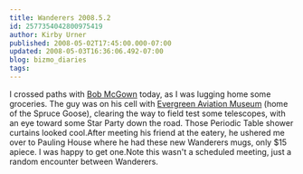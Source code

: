 ```yaml
---
title: Wanderers 2008.5.2
id: 2577354042800975419
author: Kirby Urner
published: 2008-05-02T17:45:00.000-07:00
updated: 2008-05-03T16:36:06.492-07:00
blog: bizmo_diaries
tags: 
---
```


[](https://blogger.googleusercontent.com/img/b/R29vZ2xl/AVvXsEiF6iWtLGhoF1mLuRrf8ELkOAYVefgT7u3YtMTp5-1rtntMXa_Cv5t5y2rR7hJzYGQ8AyrWvVk9eRrzHEOMf6KiGac5LuiQxcD5oWn0QE_CSsY2NOOXS-VIlpWUHcsNIHtc-o8Q/s1600-h/wanderers_sm.jpg)I crossed paths with [Bob McGown](http://controlroom.blogspot.com/2008/01/recruiting-for-xrls.html) today, as I was lugging home some groceries.  The guy was on his cell with [Evergreen Aviation Museum](http://mybizmo.blogspot.com/2005/10/hotel-oregon.html) (home of the Spruce Goose), clearing the way to field test some telescopes, with an eye toward some Star Party down the road.  Those Periodic Table shower curtains looked cool.After meeting his friend at the eatery, he ushered me over to Pauling House where he had these new Wanderers mugs, only $15 apiece.  I was happy to get one.Note this wasn't a scheduled meeting, just a random encounter between Wanderers.